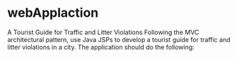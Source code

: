 # webApplaction
A Tourist Guide for Traffic and Litter Violations
Following the MVC architectural pattern,  use Java JSPs to develop a tourist guide for traffic
and litter violations in a city. The application should do the following:
